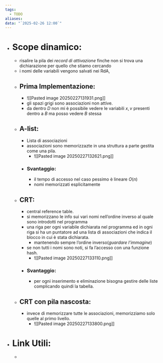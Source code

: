 ```yaml
---
tags:
  - TODO
aliases: 
data: "`2025-02-26 12:00`"
---
```

- #  Scope dinamico:
	- risalire la pila dei _record di attivazione_ finche non si trova una dichiarazione per quello che stiamo cercando
	- i nomi delle variabili vengono salvati nei RdA, 
	- ## Prima Implementazione:
		- ![[Pasted image 20250227131931.png]]
		- gli spazi grigi sono associazioni non attive.
		- da dentro $D$ non mi è possibile vedere le variabili $x,v$ presenti dentro a $B$ ma posso vedere $B$ stessa 
	- ## A-list:
		- Lista di associazioni
		- associazioni sono memorizzazte in una struttura a parte gestita come una pila.
			- ![[Pasted image 20250227132621.png]]
		- ### Svantaggio:
			- il tempo di accesso nel caso pessimo è lineare $O(n)$ 
			- nomi memorizzati esplicitamente
	- ## CRT:
		- central reference table.
		- si memorizzano le info sui vari nomi nell’ordine inverso al quale sono introdotti nel programma
		- una riga per ogni variabile dichiarata nel programma ed in ogni riga si ha un puntatore ad una lista di associazioni che indica il blocco in cui è stata dichiarata.
			- mantenendo sempre l’ordine inverso(_guardare l’immagine_)
		- se non tutti i nomi sono noti, si fa l’accesso con una funzione hash.
			- ![[Pasted image 20250227133110.png]]
		- ### Svantaggio:
			- per ogni inserimento e eliminazione bisogna gestire delle liste complicando quindi la tabella.
	- ## CRT con pila nascosta:
		- invece di memorizzare tutte le associazioni, memorizziamo solo quelle al primo livello.
			- ![[Pasted image 20250227133800.png]]
- # Link Utili:
	- 